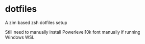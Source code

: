 # dotfiles
A zim based zsh dotfiles setup

Still need to manually install Powerlevel10k font manually if running Windows WSL
